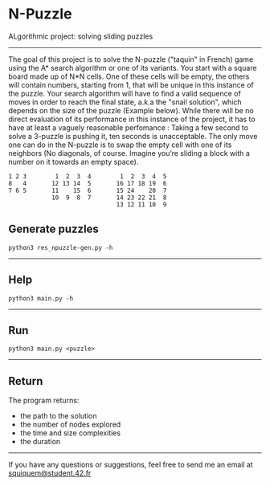 # N-Puzzle

ALgorithmic project: solving sliding puzzles
____

The goal of this project is to solve the N-puzzle ("taquin" in French) game using the A* search algorithm or one of its variants.
You start with a square board made up of N*N cells. One of these cells will be empty, the others will contain numbers, starting from 1, that will be unique in this instance of the puzzle.
Your search algorithm will have to find a valid sequence of moves in order to reach the final state, a.k.a the "snail solution", which depends on the size of the puzzle (Example below). While there will be no direct evaluation of its performance in this instance of the project, it has to have at least a vaguely reasonable perfomance : Taking a few second to solve a 3-puzzle is pushing it, ten seconds is unacceptable.
The only move one can do in the N-puzzle is to swap the empty cell with one of its neighbors (No diagonals, of course. Imagine you’re sliding a block with a number on it towards an empty space).

	1 2 3		 1  2  3  4		   1  2  3  4  5
	8   4		12 13 14  5		  16 17 18 19  6
	7 6 5		11    15  6		  15 24    20  7
				10  9  8  7		  14 23 22 21  8
								  13 12 11 10  9

## Generate puzzles

	python3 res_npuzzle-gen.py -h
____

## Help

	python3 main.py -h
____

## Run

	python3 main.py <puzzle>
____

## Return

The program returns:
- the path to the solution
- the number of nodes explored
- the time and size complexities
- the duration
____

If you have any questions or suggestions, feel free to send me an email at squiquem@student.42.fr
